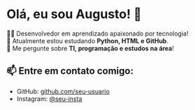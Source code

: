 # Olá, eu sou Augusto! 👋

👨‍💻 Desenvolvedor em aprendizado apaixonado por tecnologia!  
🌱 Atualmente estou estudando **Python, HTML e GitHub**.  
💬 Me pergunte sobre **TI, programação e estudos na área**!  

## 📫 Entre em contato comigo:
- GitHub: [github.com/seu-usuario]([https://github.com/seu-usuario](https://github.com/augusto-cs))
- Instagram: [@seu-insta]([https://instagram.com/seu-insta](https://www.instagram.com/marcosaugusto_cs/))

